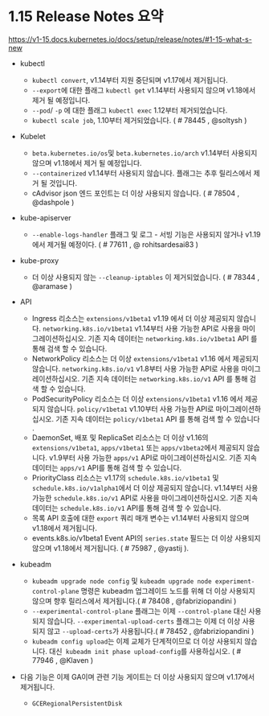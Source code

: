 # 1.15 Release Notes 요약
https://v1-15.docs.kubernetes.io/docs/setup/release/notes/#1-15-what-s-new

- kubectl
  - `kubectl convert`, v1.14부터 지원 중단되며 v1.17에서 제거됩니다.
  - `--export`에 대한 플래그 `kubectl get` v1.14부터 사용되지 않으며 v1.18에서 제거 될 예정입니다.
  - `--pod`/ `-p` 에 대한 플래그 `kubectl exec` 1.12부터 제거되었습니다.
  - `kubectl scale job`, 1.10부터 제거되었습니다. ( # 78445 , @soltysh )


- Kubelet
  - `beta.kubernetes.io/os`및 `beta.kubernetes.io/arch` v1.14부터 사용되지 않으며 v1.18에서 제거 될 예정입니다.
  - `--containerized` v1.14부터 사용되지 않습니다. 플래그는 추후 릴리스에서 제거 될 것입니다.
  - cAdvisor json 엔드 포인트는 더 이상 사용되지 않습니다. ( # 78504 , @dashpole )


- kube-apiserver
  - `--enable-logs-handler` 플래그 및 로그 - 서빙 기능은 사용되지 않거나 v1.19에서 제거될 예정이다. ( # 77611 , @ rohitsardesai83 )


- kube-proxy
  - 더 이상 사용되지 않는 `--cleanup-iptables` 이 제거되었습니다. ( # 78344 , @aramase )


- API
  - Ingress 리소스는 `extensions/v1beta1` v1.19 에서 더 이상 제공되지 않습니다. 
  `networking.k8s.io/v1beta1` v1.14부터 사용 가능한 API로 사용을 마이그레이션하십시오. 
  기존 지속 데이터는 `networking.k8s.io/v1beta1` API 를 통해 검색 할 수 있습니다.
  - NetworkPolicy 리소스는 더 이상 `extensions/v1beta1` v1.16 에서 제공되지 않습니다. `networking.k8s.io/v1` v1.8부터 사용 가능한 API로 사용을 마이그레이션하십시오. 
  기존 지속 데이터는 `networking.k8s.io/v1` API 를 통해 검색 할 수 있습니다.
  - PodSecurityPolicy 리소스는 더 이상 `extensions/v1beta1` v1.16 에서 제공되지 않습니다. `policy/v1beta1` v1.10부터 사용 가능한 API로 마이그레이션하십시오. 
  기존 지속 데이터는 `policy/v1beta1` API 를 통해 검색 할 수 있습니다 .
  - DaemonSet, 배포 및 ReplicaSet 리소스는 더 이상 v1.16의 `extensions/v1beta1`, `apps/v1beta1` 또는 `apps/v1beta2`에서 제공되지 않습니다. 
  v1.9부터 사용 가능한 `apps/v1` API로 마이그레이션하십시오. 
  기존 지속 데이터는 `apps/v1` API를 통해 검색 할 수 있습니다.
  - PriorityClass 리소스는 v1.17의 `schedule.k8s.io/v1beta1` 및 `schedule.k8s.io/v1alpha1`에서 더 이상 제공되지 않습니다. 
  v1.14부터 사용 가능한 `schedule.k8s.io/v1` API로 사용을 마이그레이션하십시오. 
  기존 지속 데이터는 `schedule.k8s.io/v1` API를 통해 검색 할 수 있습니다.
  - 목록 API 호출에 대한 `export` 쿼리 매개 변수는 v1.14부터 사용되지 않으며 v1.18에서 제거됩니다.
  - events.k8s.io/v1beta1 Event API의 `series.state` 필드는 더 이상 사용되지 않으며 v1.18에서 제거됩니다. ( # 75987 , @yastij ).


- kubeadm
  - `kubeadm upgrade node config` 및 `kubeadm upgrade node experiment-control-plane` 명령은 kubeadm 업그레이드 노드를 위해 더 이상 사용되지 않으며 향후 릴리스에서 제거됩니다.( # 78408 , @fabriziopandini )
  - `--experimental-control-plane` 플래그는 이제 `--control-plane` 대신 사용되지 않습니다. `--experimental-upload-certs` 플래그는 이제 더 이상 사용되지 않고 `--upload-certs`가 사용됩니다.( # 78452 , @fabriziopandini )
  - `kubeadm config upload`는 이제 교체가 단계적이므로 더 이상 사용되지 않습니다. 대신` kubeadm init phase upload-config`를 사용하십시오. ( # 77946 , @Klaven )
- 다음 기능은 이제 GA이며 관련 기능 게이트는 더 이상 사용되지 않으며 v1.17에서 제거됩니다.
  - `GCERegionalPersistentDisk`
